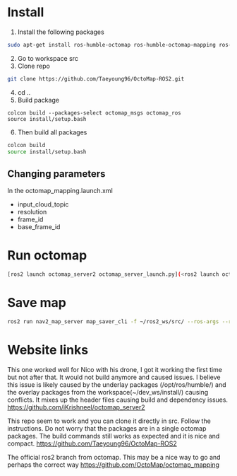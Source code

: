 # Install
1. Install the following packages
```bash
sudo apt-get install ros-humble-octomap ros-humble-octomap-mapping ros-humble-octomap-msgs ros-humble-octomap-ros ros-humble-octomap-rviz-plugins ros-humble-octomap-server
```
2. Go to workspace src
3. Clone repo
```bash
git clone https://github.com/Taeyoung96/OctoMap-ROS2.git
```
4. cd ..
5. Build package
```
colcon build --packages-select octomap_msgs octomap_ros
source install/setup.bash
```
6. Then build all packages
```bash
colcon build
source install/setup.bash
```
## Changing parameters
In the octomap_mapping.launch.xml
- input_cloud_topic
- resolution
- frame_id
- base_frame_id
# Run octomap
```bash
[ros2 launch octomap_server2 octomap_server_launch.py](<ros2 launch octomap_server octomap_mapping.launch.xml>)
```
# Save map
```bash
ros2 run nav2_map_server map_saver_cli -f ~/ros2_ws/src/ --ros-args --remap map:=/projected_map
```

# Website links
This one worked well for Nico with his drone, I got it working the first time but not after that. It would not build anymore and caused issues. I believe this issue is likely caused by the underlay packages (/opt/ros/humble/) and the overlay packages from the workspace(~/dev_ws/install/) causing conflicts. It mixes up the header files causing build and dependency issues.
https://github.com/iKrishneel/octomap_server2

This repo seem to work and you can clone it directly in src. Follow the instructions. Do not worry that the packages are in a single octomap packages. The build commands still works as expected and it is nice and compact. 
https://github.com/Taeyoung96/OctoMap-ROS2

The official ros2 branch from octomap. This may be a nice way to go and perhaps the correct way
https://github.com/OctoMap/octomap_mapping

